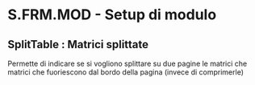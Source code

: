 # S.FRM.MOD - Setup di modulo

## SplitTable :  Matrici splittate
Permette di indicare se si vogliono splittare su due pagine le matrici che matrici che fuoriescono
dal bordo della pagina (invece di comprimerle)


